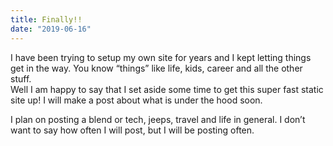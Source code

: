 ```yaml
---
title: Finally!!
date: "2019-06-16"
---
```


I have been trying to setup my own site for years and I kept letting things get in the way. 
You know “things” like life, kids, career and all the other stuff.  
Well I am happy to say that I set aside some time to get this super fast static site up! 
I will make a post about what is under the hood soon.

I plan on posting a blend or tech, jeeps, travel and life in general. 
I don’t want to say how often I will post, but I will be posting often.
